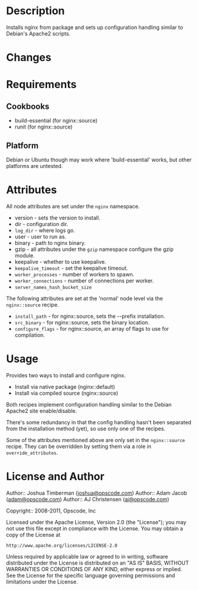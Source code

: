 Description
===========

Installs nginx from package and sets up configuration handling similar to Debian's Apache2 scripts.

Changes
=======

Requirements
============

Cookbooks
---------

* build-essential (for nginx::source)
* runit (for nginx::source)

Platform
--------

Debian or Ubuntu though may work where 'build-essential' works, but other platforms are untested.

Attributes
==========

All node attributes are set under the `nginx` namespace.

* version - sets the version to install.
* dir - configuration dir.
* `log_dir` - where logs go.
* user - user to run as.
* binary - path to nginx binary.
* gzip - all attributes under the `gzip` namespace configure the gzip module.
* keepalive - whether to use keepalive.
* `keepalive_timeout` - set the keepalive timeout.
* `worker_processes` - number of workers to spawn.
* `worker_connections` - number of connections per worker.
* `server_names_hash_bucket_size`

The following attributes are set at the 'normal' node level via the `nginx::source` recipe.

* `install_path` - for nginx::source, sets the --prefix installation.
* `src_binary` - for nginx::source, sets the binary location.
* `configure_flags` - for nginx::source, an array of flags to use for compilation.

Usage
=====

Provides two ways to install and configure nginx.

* Install via native package (nginx::default)
* Install via compiled source (nginx::source)

Both recipes implement configuration handling similar to the Debian Apache2 site enable/disable.

There's some redundancy in that the config handling hasn't been separated from the installation method (yet), so use only one of the recipes.

Some of the attributes mentioned above are only set in the `nginx::source` recipe. They can be overridden by setting them via a role in `override_attributes`.

License and Author
==================

Author:: Joshua Timberman (<joshua@opscode.com>)
Author:: Adam Jacob (<adam@opscode.com>)
Author:: AJ Christensen (<aj@opscode.com>)

Copyright:: 2008-2011, Opscode, Inc

Licensed under the Apache License, Version 2.0 (the "License");
you may not use this file except in compliance with the License.
You may obtain a copy of the License at

    http://www.apache.org/licenses/LICENSE-2.0

Unless required by applicable law or agreed to in writing, software
distributed under the License is distributed on an "AS IS" BASIS,
WITHOUT WARRANTIES OR CONDITIONS OF ANY KIND, either express or implied.
See the License for the specific language governing permissions and
limitations under the License.

